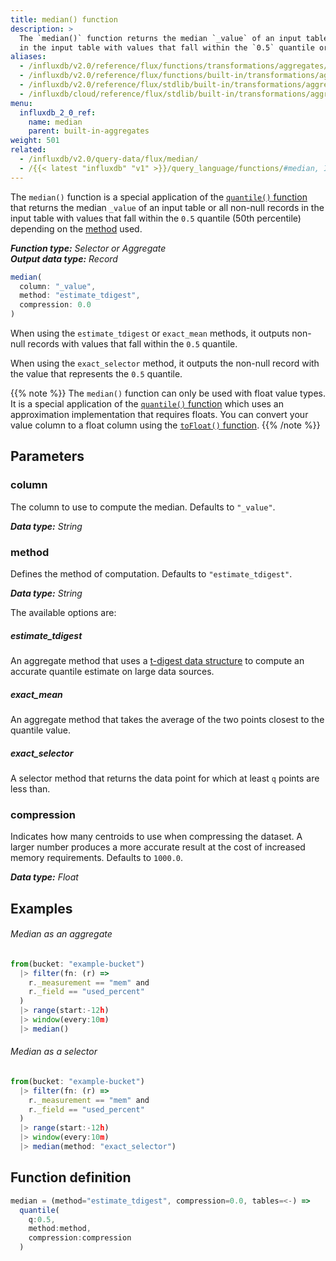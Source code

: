 ```yaml
---
title: median() function
description: >
  The `median()` function returns the median `_value` of an input table or all non-null records
  in the input table with values that fall within the `0.5` quantile or 50th percentile.
aliases:
  - /influxdb/v2.0/reference/flux/functions/transformations/aggregates/median
  - /influxdb/v2.0/reference/flux/functions/built-in/transformations/aggregates/median/
  - /influxdb/v2.0/reference/flux/stdlib/built-in/transformations/aggregates/median/
  - /influxdb/cloud/reference/flux/stdlib/built-in/transformations/aggregates/median/
menu:
  influxdb_2_0_ref:
    name: median
    parent: built-in-aggregates
weight: 501
related:
  - /influxdb/v2.0/query-data/flux/median/
  - /{{< latest "influxdb" "v1" >}}/query_language/functions/#median, InfluxQL – MEDIAN()
---
```


The `median()` function is a special application of the [`quantile()` function](/influxdb/v2.0/reference/flux/stdlib/built-in/transformations/aggregates/quantile)
that returns the median `_value` of an input table or all non-null records in the input table
with values that fall within the `0.5` quantile (50th percentile) depending on the [method](#method) used.

_**Function type:** Selector or Aggregate_  
_**Output data type:** Record_


```js
median(
  column: "_value",
  method: "estimate_tdigest",
  compression: 0.0
)
```

When using the `estimate_tdigest` or `exact_mean` methods, it outputs non-null
records with values that fall within the `0.5` quantile.

When using the `exact_selector` method, it outputs the non-null record with the
value that represents the `0.5` quantile.

{{% note %}}
The `median()` function can only be used with float value types.
It is a special application of the [`quantile()` function](/influxdb/v2.0/reference/flux/stdlib/built-in/transformations/aggregates/quantile)
which uses an approximation implementation that requires floats.
You can convert your value column to a float column using the [`toFloat()` function](/influxdb/v2.0/reference/flux/stdlib/built-in/transformations/type-conversions/tofloat).
{{% /note %}}

## Parameters

### column
The column to use to compute the median.
Defaults to `"_value"`.

_**Data type:** String_

### method
Defines the method of computation.
Defaults to `"estimate_tdigest"`.

_**Data type:** String_

The available options are:

##### estimate_tdigest
An aggregate method that uses a [t-digest data structure](https://github.com/tdunning/t-digest)
to compute an accurate quantile estimate on large data sources.

##### exact_mean
An aggregate method that takes the average of the two points closest to the quantile value.

##### exact_selector
A selector method that returns the data point for which at least `q` points are less than.

### compression
Indicates how many centroids to use when compressing the dataset.
A larger number produces a more accurate result at the cost of increased memory requirements.
Defaults to `1000.0`.

_**Data type:** Float_

## Examples

###### Median as an aggregate
```js
from(bucket: "example-bucket")
  |> filter(fn: (r) =>
    r._measurement == "mem" and
    r._field == "used_percent"
  )
  |> range(start:-12h)
  |> window(every:10m)
  |> median()
```

###### Median as a selector
```js
from(bucket: "example-bucket")
  |> filter(fn: (r) =>
    r._measurement == "mem" and
    r._field == "used_percent"
  )
  |> range(start:-12h)
  |> window(every:10m)
  |> median(method: "exact_selector")
```

## Function definition
```js
median = (method="estimate_tdigest", compression=0.0, tables=<-) =>
  quantile(
    q:0.5,
    method:method,
    compression:compression
  )
```
